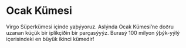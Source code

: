 # Ocak Kümesi

Virgo Süperkümesi içinde yaþýyoruz. Aslýnda Ocak Kümesi’ne doðru uzanan küçük
bir iplikçiðin bir parçasýyýz. Burasý 100 milyon ýþýk-yýlý içerisindeki en büyük
ikinci kümedir!
